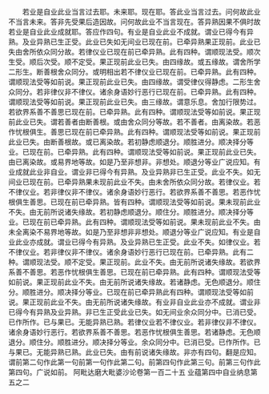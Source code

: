 <!-- { "loadSidebar": true } -->
　　若业是自业此业当言过去耶。未来耶。现在耶。答此业当言过去。问何故此业不当言未来。答非先受果后造因故。问何故此业不当言现在。答异熟因果不俱时故若业是自业此业成就耶。答应作四句。有业是自业此业不成就。谓业已得今有异熟。及业异熟已生正受。此业已失如无间业已现在前。已牵异熟果正现前。此业已失由舍所依众同分故。若律仪业已现在前已牵异熟。此有四种。谓顺现法受。顺次生受。顺后次受。顺不定受。果正现前此业已失。由四缘故。或五缘故。谓舍所学二形生。断善根舍众同分。或明相出若不律仪业已现在前。已牵异熟。此有四种。谓顺现法受等如前说。果正现前此业已失。由四缘故。谓受律仪得静虑。二形生舍众同分。若非律仪非不律仪。诸余身语妙行恶行已现在前。已牵异熟。此有四种。谓顺现法受等如前说。果正现前此业已失。由三缘故。谓意乐息。舍加行限势过。若欲界系善不善思已现在前。已牵异熟。此有四种。谓顺现法受等如前说。果正现前此业已失。谓若善者由断善根。或由舍众同分等故。若不善者。由离染故。若恶作忧根俱生。善思已现在前已牵异熟。此有四种。谓顺现法受等如前说。果正现前此业已失。由断善根故。或已离染故。若初静虑顺退分。顺胜进分。顺决择分等业。已现在前。已牵异熟。此有四种。谓顺现法受等如前说。果正现前此业已失。由已离染故。或易界地等故。如是乃至非想非。非想处。顺退分等业广说应知。有业成就此业非自业。谓业非已得今有异熟。及业异熟非已生正受。此业不失。如无间业已现在前。已牵异熟果未现前此业不失。由未舍所依众同分故。若律仪业。若不律仪业。若非律仪非不律仪。诸余身语妙行恶行。若欲界系善不善思。若恶作忧根俱生善思。已现在前已牵异熟。皆有四种。谓顺现法受等如前说。果未现前此业不失。由无前所说诸失缘故。若初静虑顺退分。顺住分。顺胜进分。顺决择分等业。已现在前已牵异熟。此有四种。谓顺现法受等如前说。果未现前此业不失。由未全离染不易界地等故。如是乃至非想非非想处。顺退分等业广说应知。有业是自业此业亦成就。谓业已得今有异熟。及业异熟已生正受。此业不失。如律仪业。若不律仪业。若非律仪非不律仪。诸余身语妙行恶行已现在前。已牵异熟。此有二种。谓顺现法受。顺不定受。果正现前。此业不失。由无前所说诸失缘故。若欲界系善不善思。若恶作忧根俱生善思。已现在前已牵异熟。此有四种。谓顺现法受等如前说。果正现前此业不失。由无前所说诸失缘故。若诸静虑。无色顺退分。顺住分。顺胜进分。顺决择分等业。已现在前已牵异熟此有四种。谓顺现法受等如前说。果正现前此业不失。由无前所说诸失缘故。有业非自业此业亦不成就。谓业非已得今有异熟及业异熟。非已生正受此业已失。如无间业余众同分中。已消已受。已作所作。已与果已。无能异熟已熟。若律仪业若不律仪业。若非律仪非不律仪。诸余身语妙行恶行。若欲界系善不善思。若恶作忧根俱生善思。若诸静虑。无色顺退分。顺住分。顺胜进分。顺决择分等业。余众同分中。已消已受。已作所作。已与果已。无能异熟已熟。此业已失。由有前说诸失缘故。非亦有四句。翻是应知。谓前第二句作此第一句前第一句作此第二句。前第四句作此第三句。前第三句作此第四句。广说如前。
阿毗达磨大毗婆沙论卷第一百二十五
业蕴第四中自业纳息第五之二
